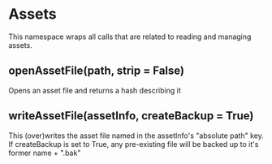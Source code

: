 # Assets

This namespace wraps all calls that are related to reading and managing assets.

## openAssetFile(path, strip = False)

Opens an asset file and returns a hash describing it

## writeAssetFile(assetInfo, createBackup = True)

This (over)writes the asset file named in the assetInfo's "absolute path" key. If createBackup is set to True, any pre-existing file will be backed up to it's former name + ".bak"


